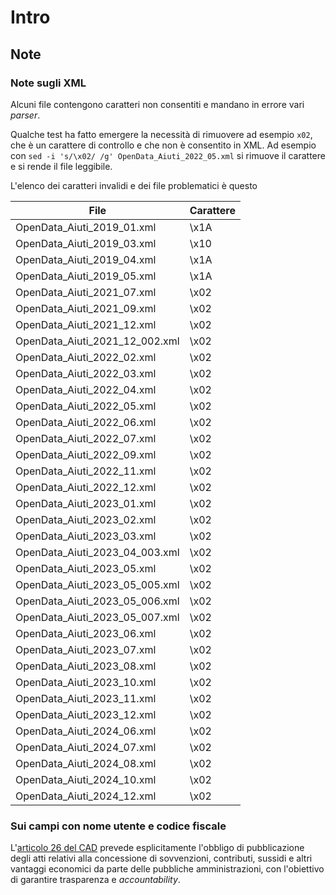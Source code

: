 # Intro


## Note

### Note sugli XML

Alcuni file contengono caratteri non consentiti e mandano in errore vari *parser*.

Qualche test ha fatto emergere la necessità di rimuovere ad esempio `x02`, che è un carattere di controllo e che non è consentito in XML.
Ad esempio con `sed -i 's/\x02/ /g' OpenData_Aiuti_2022_05.xml` si rimuove il carattere e si rende il file leggibile.

L'elenco dei caratteri invalidi e dei file problematici è questo

|File|Carattere|
|---|---|
| OpenData_Aiuti_2019_01.xml | \x1A |
| OpenData_Aiuti_2019_03.xml | \x10 |
| OpenData_Aiuti_2019_04.xml | \x1A |
| OpenData_Aiuti_2019_05.xml | \x1A |
| OpenData_Aiuti_2021_07.xml | \x02 |
| OpenData_Aiuti_2021_09.xml | \x02 |
| OpenData_Aiuti_2021_12.xml | \x02 |
| OpenData_Aiuti_2021_12_002.xml | \x02 |
| OpenData_Aiuti_2022_02.xml | \x02 |
| OpenData_Aiuti_2022_03.xml | \x02 |
| OpenData_Aiuti_2022_04.xml | \x02 |
| OpenData_Aiuti_2022_05.xml | \x02 |
| OpenData_Aiuti_2022_06.xml | \x02 |
| OpenData_Aiuti_2022_07.xml | \x02 |
| OpenData_Aiuti_2022_09.xml | \x02 |
| OpenData_Aiuti_2022_11.xml | \x02 |
| OpenData_Aiuti_2022_12.xml | \x02 |
| OpenData_Aiuti_2023_01.xml | \x02 |
| OpenData_Aiuti_2023_02.xml | \x02 |
| OpenData_Aiuti_2023_03.xml | \x02 |
| OpenData_Aiuti_2023_04_003.xml | \x02 |
| OpenData_Aiuti_2023_05.xml | \x02 |
| OpenData_Aiuti_2023_05_005.xml | \x02 |
| OpenData_Aiuti_2023_05_006.xml | \x02 |
| OpenData_Aiuti_2023_05_007.xml | \x02 |
| OpenData_Aiuti_2023_06.xml | \x02 |
| OpenData_Aiuti_2023_07.xml | \x02 |
| OpenData_Aiuti_2023_08.xml | \x02 |
| OpenData_Aiuti_2023_10.xml | \x02 |
| OpenData_Aiuti_2023_11.xml | \x02 |
| OpenData_Aiuti_2023_12.xml | \x02 |
| OpenData_Aiuti_2024_06.xml | \x02 |
| OpenData_Aiuti_2024_07.xml | \x02 |
| OpenData_Aiuti_2024_08.xml | \x02 |
| OpenData_Aiuti_2024_10.xml | \x02 |
| OpenData_Aiuti_2024_12.xml | \x02 |

### Sui campi con nome utente e codice fiscale

L'[articolo 26 del CAD](https://www.normattiva.it/uri-res/N2Ls?urn:nir:stato:decreto.legislativo:2013;033~art26) prevede esplicitamente l'obbligo di pubblicazione degli atti relativi alla concessione di sovvenzioni, contributi, sussidi e altri vantaggi economici da parte delle pubbliche amministrazioni, con l'obiettivo di garantire trasparenza e *accountability*.
